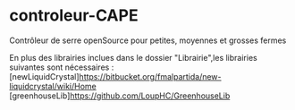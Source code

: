 # controleur-CAPE
Contrôleur de serre openSource pour petites, moyennes et grosses fermes 


En plus des librairies inclues dans le dossier "Librairie",les librairies suivantes sont nécessaires :
[newLiquidCrystal]https://bitbucket.org/fmalpartida/new-liquidcrystal/wiki/Home
[greenhouseLib]https://github.com/LoupHC/GreenhouseLib
